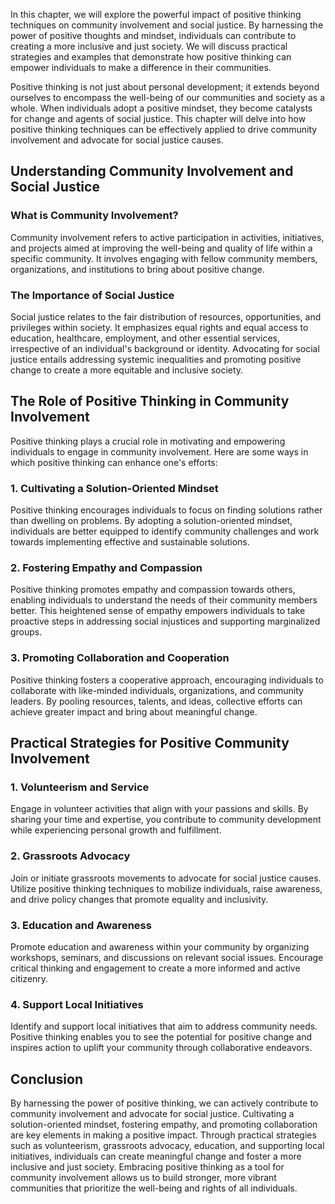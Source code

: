 
In this chapter, we will explore the powerful impact of positive thinking techniques on community involvement and social justice. By harnessing the power of positive thoughts and mindset, individuals can contribute to creating a more inclusive and just society. We will discuss practical strategies and examples that demonstrate how positive thinking can empower individuals to make a difference in their communities.

Positive thinking is not just about personal development; it extends beyond ourselves to encompass the well-being of our communities and society as a whole. When individuals adopt a positive mindset, they become catalysts for change and agents of social justice. This chapter will delve into how positive thinking techniques can be effectively applied to drive community involvement and advocate for social justice causes.

**Understanding Community Involvement and Social Justice**
----------------------------------------------------------

### What is Community Involvement?

Community involvement refers to active participation in activities, initiatives, and projects aimed at improving the well-being and quality of life within a specific community. It involves engaging with fellow community members, organizations, and institutions to bring about positive change.

### The Importance of Social Justice

Social justice relates to the fair distribution of resources, opportunities, and privileges within society. It emphasizes equal rights and equal access to education, healthcare, employment, and other essential services, irrespective of an individual's background or identity. Advocating for social justice entails addressing systemic inequalities and promoting positive change to create a more equitable and inclusive society.

**The Role of Positive Thinking in Community Involvement**
----------------------------------------------------------

Positive thinking plays a crucial role in motivating and empowering individuals to engage in community involvement. Here are some ways in which positive thinking can enhance one's efforts:

### 1. Cultivating a Solution-Oriented Mindset

Positive thinking encourages individuals to focus on finding solutions rather than dwelling on problems. By adopting a solution-oriented mindset, individuals are better equipped to identify community challenges and work towards implementing effective and sustainable solutions.

### 2. Fostering Empathy and Compassion

Positive thinking promotes empathy and compassion towards others, enabling individuals to understand the needs of their community members better. This heightened sense of empathy empowers individuals to take proactive steps in addressing social injustices and supporting marginalized groups.

### 3. Promoting Collaboration and Cooperation

Positive thinking fosters a cooperative approach, encouraging individuals to collaborate with like-minded individuals, organizations, and community leaders. By pooling resources, talents, and ideas, collective efforts can achieve greater impact and bring about meaningful change.

**Practical Strategies for Positive Community Involvement**
-----------------------------------------------------------

### 1. Volunteerism and Service

Engage in volunteer activities that align with your passions and skills. By sharing your time and expertise, you contribute to community development while experiencing personal growth and fulfillment.

### 2. Grassroots Advocacy

Join or initiate grassroots movements to advocate for social justice causes. Utilize positive thinking techniques to mobilize individuals, raise awareness, and drive policy changes that promote equality and inclusivity.

### 3. Education and Awareness

Promote education and awareness within your community by organizing workshops, seminars, and discussions on relevant social issues. Encourage critical thinking and engagement to create a more informed and active citizenry.

### 4. Support Local Initiatives

Identify and support local initiatives that aim to address community needs. Positive thinking enables you to see the potential for positive change and inspires action to uplift your community through collaborative endeavors.

**Conclusion**
--------------

By harnessing the power of positive thinking, we can actively contribute to community involvement and advocate for social justice. Cultivating a solution-oriented mindset, fostering empathy, and promoting collaboration are key elements in making a positive impact. Through practical strategies such as volunteerism, grassroots advocacy, education, and supporting local initiatives, individuals can create meaningful change and foster a more inclusive and just society. Embracing positive thinking as a tool for community involvement allows us to build stronger, more vibrant communities that prioritize the well-being and rights of all individuals.
